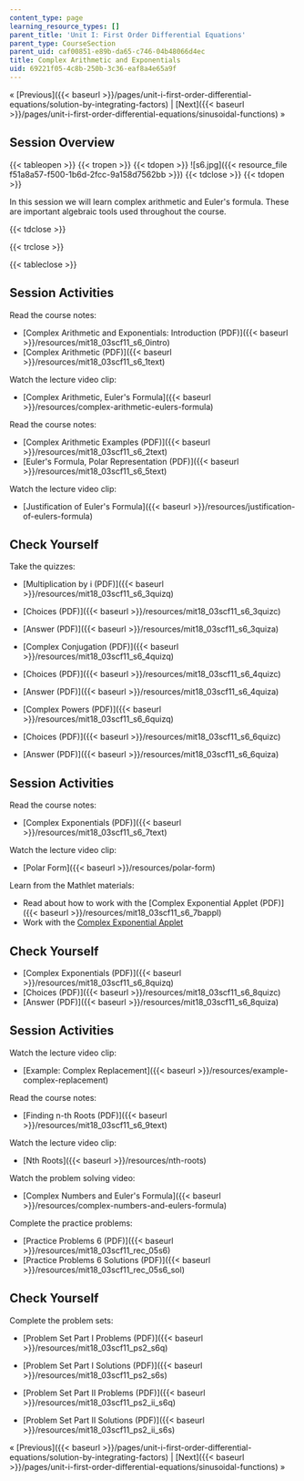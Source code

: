 ```yaml
---
content_type: page
learning_resource_types: []
parent_title: 'Unit I: First Order Differential Equations'
parent_type: CourseSection
parent_uid: caf00851-e89b-da65-c746-04b48066d4ec
title: Complex Arithmetic and Exponentials
uid: 69221f05-4c8b-250b-3c36-eaf8a4e65a9f
---
```


« [Previous]({{< baseurl >}}/pages/unit-i-first-order-differential-equations/solution-by-integrating-factors) | [Next]({{< baseurl >}}/pages/unit-i-first-order-differential-equations/sinusoidal-functions) »

Session Overview
----------------

{{< tableopen >}}
{{< tropen >}}
{{< tdopen >}}
![s6.jpg]({{< resource_file f51a8a57-f500-1b6d-2fcc-9a158d7562bb >}})
{{< tdclose >}}
{{< tdopen >}}


In this session we will learn complex arithmetic and Euler's formula. These are important algebraic tools used throughout the course.


{{< tdclose >}}

{{< trclose >}}

{{< tableclose >}}

Session Activities
------------------

Read the course notes:

*   [Complex Arithmetic and Exponentials: Introduction (PDF)]({{< baseurl >}}/resources/mit18_03scf11_s6_0intro)
*   [Complex Arithmetic (PDF)]({{< baseurl >}}/resources/mit18_03scf11_s6_1text)

Watch the lecture video clip:

*   [Complex Arithmetic, Euler's Formula]({{< baseurl >}}/resources/complex-arithmetic-eulers-formula)

Read the course notes:

*   [Complex Arithmetic Examples (PDF)]({{< baseurl >}}/resources/mit18_03scf11_s6_2text)
*   [Euler's Formula, Polar Representation (PDF)]({{< baseurl >}}/resources/mit18_03scf11_s6_5text)

Watch the lecture video clip:

*   [Justification of Euler's Formula]({{< baseurl >}}/resources/justification-of-eulers-formula)

Check Yourself
--------------

Take the quizzes:

*   [Multiplication by i (PDF)]({{< baseurl >}}/resources/mit18_03scf11_s6_3quizq)
*   [Choices (PDF)]({{< baseurl >}}/resources/mit18_03scf11_s6_3quizc)
*   [Answer (PDF)]({{< baseurl >}}/resources/mit18_03scf11_s6_3quiza)
  
*   [Complex Conjugation (PDF)]({{< baseurl >}}/resources/mit18_03scf11_s6_4quizq)
*   [Choices (PDF)]({{< baseurl >}}/resources/mit18_03scf11_s6_4quizc)
*   [Answer (PDF)]({{< baseurl >}}/resources/mit18_03scf11_s6_4quiza)
  
*   [Complex Powers (PDF)]({{< baseurl >}}/resources/mit18_03scf11_s6_6quizq)
*   [Choices (PDF)]({{< baseurl >}}/resources/mit18_03scf11_s6_6quizc)
*   [Answer (PDF)]({{< baseurl >}}/resources/mit18_03scf11_s6_6quiza)

Session Activities
------------------

Read the course notes:

*   [Complex Exponentials (PDF)]({{< baseurl >}}/resources/mit18_03scf11_s6_7text)

Watch the lecture video clip:

*   [Polar Form]({{< baseurl >}}/resources/polar-form)

Learn from the Mathlet materials:

*   Read about how to work with the [Complex Exponential Applet (PDF)]({{< baseurl >}}/resources/mit18_03scf11_s6_7bappl)
*   Work with the [Complex Exponential Applet](/ans7870/18/18.03SC/complexExponential.html "Open in a new window.")

Check Yourself
--------------

*   [Complex Exponentials (PDF)]({{< baseurl >}}/resources/mit18_03scf11_s6_8quizq)
*   [Choices (PDF)]({{< baseurl >}}/resources/mit18_03scf11_s6_8quizc)
*   [Answer (PDF)]({{< baseurl >}}/resources/mit18_03scf11_s6_8quiza)

Session Activities
------------------

Watch the lecture video clip:

*   [Example: Complex Replacement]({{< baseurl >}}/resources/example-complex-replacement)

Read the course notes:

*   [Finding n-th Roots (PDF)]({{< baseurl >}}/resources/mit18_03scf11_s6_9text)

Watch the lecture video clip:

*   [Nth Roots]({{< baseurl >}}/resources/nth-roots)

Watch the problem solving video:

*   [Complex Numbers and Euler's Formula]({{< baseurl >}}/resources/complex-numbers-and-eulers-formula)

Complete the practice problems:

*   [Practice Problems 6 (PDF)]({{< baseurl >}}/resources/mit18_03scf11_rec_05s6)
*   [Practice Problems 6 Solutions (PDF)]({{< baseurl >}}/resources/mit18_03scf11_rec_05s6_sol)

Check Yourself
--------------

Complete the problem sets:

*   [Problem Set Part I Problems (PDF)]({{< baseurl >}}/resources/mit18_03scf11_ps2_s6q)
*   [Problem Set Part I Solutions (PDF)]({{< baseurl >}}/resources/mit18_03scf11_ps2_s6s)
  
*   [Problem Set Part II Problems (PDF)]({{< baseurl >}}/resources/mit18_03scf11_ps2_ii_s6q)
*   [Problem Set Part II Solutions (PDF)]({{< baseurl >}}/resources/mit18_03scf11_ps2_ii_s6s)

« [Previous]({{< baseurl >}}/pages/unit-i-first-order-differential-equations/solution-by-integrating-factors) | [Next]({{< baseurl >}}/pages/unit-i-first-order-differential-equations/sinusoidal-functions) »